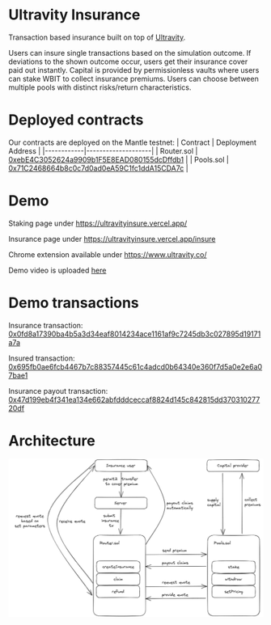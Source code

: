 # Ultravity Insurance
Transaction based insurance built on top of [Ultravity](https://www.ultravity.co/).

Users can insure single transactions based on the simulation outcome. If deviations to the shown outcome occur, users get their insurance cover paid out instantly. Capital is provided by permissionless vaults where users can stake WBIT to collect insurance premiums. Users can choose between multiple pools with distinct risks/return characteristics.

# Deployed contracts
Our contracts are deployed on the Mantle testnet:
| Contract   | Deployment Address |
|------------|--------------------|
| Router.sol |      [0xebE4C3052624a9909b1F5E8EAD080155dcDffdb1](https://explorer.testnet.mantle.xyz/address/0xebE4C3052624a9909b1F5E8EAD080155dcDffdb1)              |
| Pools.sol  |       [0x71C2468664b8c0c7d0ad0eA59C1fc1ddA15CDA7c](https://explorer.testnet.mantle.xyz/address/0x71C2468664b8c0c7d0ad0eA59C1fc1ddA15CDA7c)                  |

# Demo
Staking page under https://ultravityinsure.vercel.app/ 

Insurance page under https://ultravityinsure.vercel.app/insure  

Chrome extension available under https://www.ultravity.co/

Demo video is uploaded [here](https://drive.google.com/file/d/1sC2VAvzFW3Bud5ryUdSkNuELXDRs584p/view?usp=share_link)

# Demo transactions
Insurance transaction: [0x0fd8a17390ba4b5a3d34eaf8014234ace1161af9c7245db3c027895d19171a7a](https://explorer.testnet.mantle.xyz/tx/0x0fd8a17390ba4b5a3d34eaf8014234ace1161af9c7245db3c027895d19171a7a)

Insured transaction: [0x695fb0ae6fcb4467b7c88357445c61c4adcd0b64340e360f7d5a0e2e6a07bae1](https://explorer.testnet.mantle.xyz/tx/0x695fb0ae6fcb4467b7c88357445c61c4adcd0b64340e360f7d5a0e2e6a07bae1)

Insurance payout transaction: [0x47d199eb4f341ea134e662abfdddceccaf8824d145c842815dd37031027720df](https://explorer.testnet.mantle.xyz/tx/0x47d199eb4f341ea134e662abfdddceccaf8824d145c842815dd37031027720df)

# Architecture
![Architecture](architecture.png)